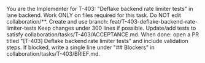 You are the Implementer for T-403: "Deflake backend rate limiter tests" in lane backend.
Work ONLY on files required for this task. Do NOT edit collaboration/**.
Create and use branch: feat/T-403-deflake-backend-rate-limiter-tests
Keep changes under 300 lines if possible.
Update/add tests to satisfy collaboration/tasks/T-403/ACCEPTANCE.md.
When done: open a PR titled "[T-403] Deflake backend rate limiter tests" and include validation steps.
If blocked, write a single line under "## Blockers" in collaboration/tasks/T-403/BRIEF.md.
